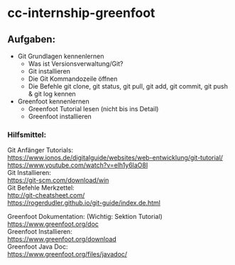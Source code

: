 # cc-internship-greenfoot

## Aufgaben:
- Git Grundlagen kennenlernen
  - Was ist Versionsverwaltung/Git?
  - Git installieren
  - Die Git Kommandozeile öffnen
  - Die Befehle git clone, git status, git pull, git add, git commit, git push & git log kennen
- Greenfoot kennenlernen
  - Greenfoot Tutorial lesen (nicht bis ins Detail)
  - Greenfoot installieren


### Hilfsmittel:
Git Anfänger Tutorials:  
https://www.ionos.de/digitalguide/websites/web-entwicklung/git-tutorial/  
https://www.youtube.com/watch?v=elh1y6laO8I  
Git Installieren:  
https://git-scm.com/download/win  
Git Befehle Merkzettel:   
http://git-cheatsheet.com/  
https://rogerdudler.github.io/git-guide/index.de.html  

Greenfoot Dokumentation: (Wichtig: Sektion Tutorial)  
https://www.greenfoot.org/doc  
Greenfoot Installieren:  
https://www.greenfoot.org/download  
Greenfoot Java Doc:  
https://www.greenfoot.org/files/javadoc/  
 
